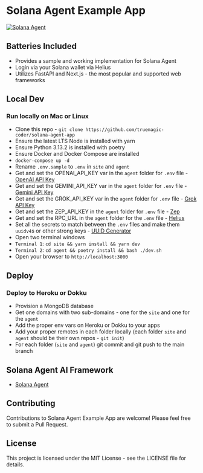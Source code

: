 # Solana Agent Example App

[![Solana Agent](https://dl.walletbubbles.com/solana-agent-logo.png?width=200)](https://solana-agent.com)

## Batteries Included
* Provides a sample and working implementation for Solana Agent
* Login via your Solana wallet via Helius
* Utilizes FastAPI and Next.js - the most popular and supported web frameworks 

## Local Dev

###  Run locally on Mac or Linux
* Clone this repo - `git clone https://github.com/truemagic-coder/solana-agent-app`
* Ensure the latest LTS Node is installed with yarn
* Ensure Python 3.13.2 is installed with poetry
* Ensure Docker and Docker Compose are installed
* `docker-compose up -d`
* Rename `.env.sample` to `.env` in `site` and `agent`
* Get and set the OPENAI_API_KEY var in the `agent` folder for `.env` file - [OpenAI API Key](https://platform.openai.com/api-keys)
* Get and set the GEMINI_API_KEY var in the `agent` folder for `.env` file - [Gemini API Key](https://aistudio.google.com/apikey)
* Get and set the GROK_API_KEY var in the `agent` folder for `.env` file - [Grok API Key](https://console.x.ai/)
* Get and set the ZEP_API_KEY in the `agent` folder for `.env` file - [Zep](https://getzep.com)
* Get and set the RPC_URL in the `agent` folder for the `.env` file - [Helius](https://helius.dev)
* Set all the secrets to match between the `.env` files and make them `uuidv4`s or other strong keys - [UUID Generator](https://www.uuidgenerator.net)
* Open two terminal windows
* `Terminal 1`: `cd site && yarn install && yarn dev`
* `Terminal 2`: `cd agent && poetry install && bash ./dev.sh`
* Open your browser to `http://localhost:3000`

## Deploy

### Deploy to Heroku or Dokku
* Provision a MongoDB database
* Get one domains with two sub-domains - one for the `site` and one for the `agent`
* Add the proper env vars on Heroku or Dokku to your apps
* Add your proper remotes in each folder locally (each folder `site` and `agent` should be their own repos - `git init`)
* For each folder (`site` and `agent`) git commit and git push to the main branch

## Solana Agent AI Framework
* [Solana Agent](https://github.com/truemagic-coder/solana-agent)

## Contributing
Contributions to Solana Agent Example App are welcome! Please feel free to submit a Pull Request.

## License
This project is licensed under the MIT License - see the LICENSE file for details.
